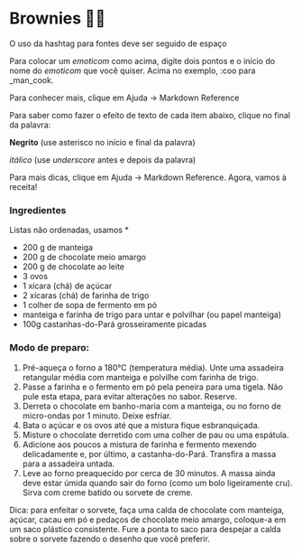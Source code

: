 # Brownies :man_cook:

O uso da hashtag para fontes deve ser seguido de espaço

Para colocar um _emoticom_ como acima, digite dois pontos e o início do nome do _emoticom_ que você quiser. Acima no exemplo, :coo para _man_cook. 

Para conhecer mais, clique em Ajuda -> Markdown Reference

Para saber como fazer o efeito de texto de cada item abaixo, clique no final da palavra:

**Negrito** (use asterisco no início e final da palavra)

_itálico_ (use _underscore_ antes e depois da palavra)

Para mais dicas, clique em Ajuda -> Markdown Reference. Agora, vamos à receita!

### Ingredientes

Listas não ordenadas, usamos * 

* 200 g de manteiga 
* 200 g de chocolate meio amargo  
* 200 g de chocolate ao leite
* 3 ovos 
* 1 xícara (chá) de açúcar 
* 2 xícaras (chá) de farinha de trigo 
* 1 colher de sopa de fermento em pó
* manteiga e farinha de trigo para untar e polvilhar (ou papel manteiga)
* 100g castanhas-do-Pará grosseiramente picadas



### Modo de preparo:

1. Pré-aqueça o forno a 180°C (temperatura média). Unte uma assadeira retangular média com manteiga e polvilhe com farinha de trigo.
2.  Passe a farinha e o fermento em pó pela peneira para uma tigela. Não pule esta etapa, para evitar alterações no sabor. Reserve.
3. Derreta o chocolate em banho-maria com a manteiga, ou no forno de micro-ondas por 1 minuto. Deixe esfriar.
4. Bata o açúcar e os ovos até que a mistura fique esbranquiçada. 
5. Misture o chocolate derretido com uma colher de pau ou uma espátula.
6. Adicione aos poucos a mistura de farinha e fermento mexendo delicadamente e, por último, a castanha-do-Pará. Transfira a massa para a assadeira untada.
7. Leve ao forno preaquecido por cerca de 30 minutos. A massa ainda deve estar úmida quando sair do forno (como um bolo ligeiramente cru). Sirva com creme batido ou sorvete de creme.

Dica: para enfeitar o sorvete, faça uma calda de chocolate com manteiga, açúcar, cacau em pó e pedaços de chocolate meio amargo, coloque-a em um saco plástico consistente. Fure a ponta to saco para despejar a calda sobre o sorvete fazendo o desenho que você preferir.







